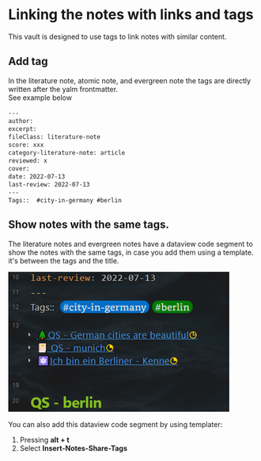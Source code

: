 # Linking the notes with links and tags



This vault is designed to use tags to link notes with similar content.

## Add tag
In the literature note, atomic note, and evergreen note the tags are directly written after the yalm frontmatter.  
See example below

~~~
---
author:  
excerpt:  
fileClass: literature-note  
score: xxx 
category-literature-note: article  
reviewed: x  
cover:  
date: 2022-07-13  
last-review: 2022-07-13  
---
Tags::  #city-in-germany #berlin
~~~

## Show notes with the same tags.
The literature notes and evergreen notes have a dataview code segment to show the notes with the same tags, in case you add them using a template. it's between the tags and the title.

![image-20220714221950388](images/image-20220714221950388.png)



You can also add this dataview code segment by using templater: 

1. Pressing **alt + t**
2. Select **Insert-Notes-Share-Tags**



